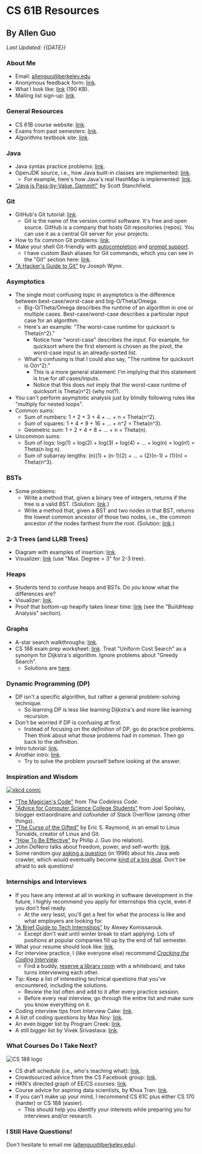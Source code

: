 # CS 61B Resources

## By Allen Guo

*Last Updated: {{DATE}}*

<!-- **Some review questions: [link](https://docs.google.com/document/d/1JP44IkTnZRM7T_2UtvI3Hrn6vSmb1WCzMjsS1p3nToI/edit?usp=sharing).** -->

### About Me

* Email: [allenguo@berkeley.edu](mailto:allenguo@berkeley.edu)
* Anonymous feedback form: [link](https://docs.google.com/forms/d/e/1FAIpQLSfeahd-Mjg09o-I0IcY_J5a21RgTkSWCorfJZWJ-hLNuXxqWA/viewform).
* What I look like: [link](me.jpg) (190 KB).
* Mailing list sign-up: [link](https://docs.google.com/forms/d/e/1FAIpQLSda4jJCYY7RaAZnCnloppIEiwR7uk1NCyCoeC9C5FrQJCGHFQ/viewform).

### General Resources

* CS 61B course website: [link](http://datastructur.es).
* Exams from past semesters: [link](https://hkn.eecs.berkeley.edu/exams/course/CS/61B).
* *Algorithms* textbook site: [link](http://algs4.cs.princeton.edu/home/).
<!--
* Resources pages by other TAs:
  * From Spring 2016: [Sarah Kim](http://www.sarahjikim.com/cs61b.html).
  * From this semester: [Sherdil Niyaz](http://sniyaz.weebly.com/cs61b.html).-->
<!-- * VisuAlgo algorithm visualizations: [link](http://visualgo.net/). -->
<!-- * Big-O Cheat Sheet: [link](http://www.bigocheatsheet.com/). Make sure you can explain *why* various time complexities are what they are. -->

### Java

* Java syntax practice problems: [link](http://codingbat.com/java).
* OpenJDK source, i.e., how Java built-in classes are implemented: [link](http://grepcode.com/snapshot/repository.grepcode.com/java/root/jdk/openjdk/8u40-b25/).
    * For example, here's how Java's real HashMap is implemented: [link](http://grepcode.com/file/repository.grepcode.com/java/root/jdk/openjdk/8u40-b25/java/util/HashMap.java?av=f).
* ["Java is Pass-by-Value, Dammit!"](http://javadude.com/articles/passbyvalue.htm) by Scott Stanchfield.

### Git

* GitHub's Git tutorial: [link](https://try.github.io).
    * Git is the name of the version control software. It's free and open source. GitHub is a company that hosts Git repositories (repos). You can use it as a central Git server for your projects.
* How to fix common Git problems: [link](http://ohshitgit.com/).
* Make your shell Git-friendly with [autocompletion](https://git-scm.com/book/en/v1/Git-Basics-Tips-and-Tricks#Auto-Completion) and [prompt support](https://github.com/git/git/blob/master/contrib/completion/git-prompt.sh).
    * I have custom Bash aliases for Git commands, which you can see in the "Git" section here: [link](https://github.com/guoguo12/guoguo12.github.io/blob/master/bash).
* ["A Hacker's Guide to Git"](https://wildlyinaccurate.com/a-hackers-guide-to-git/) by Joseph Wynn.


### Asymptotics

* The single most confusing topic in asymptotics is the difference between best-case/worst-case and big-O/Theta/Omega.
    * Big-O/Theta/Omega describes the runtime of an algorithm in one or multiple cases. Best-case/worst-case describes a particular *input* case for an algorithm.
    * Here's an example: "The worst-case runtime for quicksort is Theta(n^2)."
        * Notice how "worst-case" describes the *input*. For example, for quicksort where the first element is chosen as the pivot, the worst-case input is an already-sorted list.
    * What's confusing is that I could also say, "The runtime for quicksort is O(n^2)."
        * This is a more general statement: I'm implying that this statement is true for *all* cases/inputs.
        * Notice that this does *not* imply that the worst-case runtime of quicksort is Theta(n^2) (why not?).
* You can't perform asymptotic analysis just by blindly following rules like "multiply for nested loops".
* Common sums:
    * Sum of numbers: 1 + 2 + 3 + 4 + ... + n = Theta(n^2).
    * Sum of squares: 1 + 4 + 9 + 16 + ... + n^2 = Theta(n^3).
    * Geometric sum: 1 + 2 + 4 + 8 + ... + n = Theta(n).
* Uncommon sums:
    * Sum of logs: log(1) + log(2) + log(3) + log(4) + ... + log(n) = log(n!) = Theta(n log n).
    * Sum of subarray lengths: (n)(1) + (n-1)(2) + ... + (2)(n-1) + (1)(n) = Theta(n^3).

### BSTs

* Some problems:
  * Write a method that, given a binary tree of integers, returns if the tree is a valid BST. (Solution: [link](http://www.geeksforgeeks.org/a-program-to-check-if-a-binary-tree-is-bst-or-not/).)
  * Write a method that, given a BST and two nodes in that BST, returns the lowest common ancestor of those two nodes, i.e., the common ancestor of the nodes farthest from the root. (Solution: [link](http://www.geeksforgeeks.org/lowest-common-ancestor-binary-tree-set-1/).)

### 2-3 Trees (and LLRB Trees)

* Diagram with examples of insertion: [link](https://upload.wikimedia.org/wikipedia/commons/thumb/4/44/2-3_insertion.svg/1024px-2-3_insertion.svg.png).
* Visualizer: [link](https://www.cs.usfca.edu/~galles/visualization/BTree.html) (use "Max. Degree = 3" for 2-3 tree).

### Heaps

* Students tend to confuse heaps and BSTs. Do *you* know what the differences are?
* Visualizer: [link](https://www.cs.usfca.edu/~galles/visualization/Heap.html).
* Proof that bottom-up heapify takes linear time: [link](https://www.cs.umd.edu/~meesh/351/mount/lectures/lect14-heapsort-analysis-part.pdf) (see the "BuildHeap Analysis" section).

### Graphs

* A-star search walkthroughs: [link](https://youtu.be/g0MJRpquEOk).
* CS 188 exam prep worksheet: [link](https://s3-us-west-2.amazonaws.com/cs188websitecontent/exam_prep/sp16-cs188-exam-prep-1.pdf). Treat "Uniform Cost Search" as a synonym for Dijkstra's algorithm. Ignore problems about "Greedy Search".
    * Solutions are [here](https://s3-us-west-2.amazonaws.com/cs188websitecontent/exam_prep/sp16-cs188-exam-prep-1-solutions.pdf).

### Dynamic Programming (DP)

* DP isn't a specific algorithm, but rather a general problem-solving technique.
    * So learning DP is less like learning Dijkstra's and more like learning recursion.
* Don't be worried if DP is confusing at first.
    * Instead of focusing on the *definition* of DP, go do practice problems. Then think about what those problems had in common. Then go back to the definition.
* Intro tutorial: [link](http://20bits.com/article/introduction-to-dynamic-programming).
* Another intro: [link](https://gsourcecode.wordpress.com/2012/04/12/cutting-rods-introduction-to-dynamic-programming/).
    * Try to solve the problem yourself before looking at the answer.

### Inspiration and Wisdom
[![xkcd comic](http://berkeley-cs61as.github.io/static/elegant.png "Source: xkcd (CC-BY-NC)")](https://xkcd.com/297/)

* ["The Magician's Code"](http://thecodelesscode.com/case/195) from *The Codeless Code*.
* ["Advice for Computer Science College Students"](http://joelonsoftware.com/articles/CollegeAdvice.html) from Joel Spolsky, blogger extraordinaire and cofounder of Stack Overflow (among other things).
* ["The Curse of the Gifted"](https://lwn.net/2000/0824/a/esr-sharing.php3) by Eric S. Raymond, in an email to Linus Torvalds, creator of Linux and Git.
* ["How To Be Effective"](http://www.pgbovine.net/productivity-tips.htm) by Philip J. Guo (no relation).
* John DeNero talks about freedom, power, and self-worth: [link](https://www.youtube.com/watch?v=e_jH9GkahPQ&feature=youtu.be&t=33m33s).
* Some random guy [asking a question](https://groups.google.com/forum/#!search/larry$20sanger$20java$201996/comp.lang.java/aSPAJO05LIU/ushhUIQQ-ogJ) (in 1996) about his Java web crawler, which would eventually become [kind of a big deal](https://en.wikipedia.org/wiki/Google). Don't be afraid to ask questions!

<!--
### Just for Fun
* ["How a Programmer Reads Your Resume (Comic)"](http://stevehanov.ca/blog/resume_comic.png) by Steve Hanov.
* ["A Brief, Incomplete, and Mostly Wrong History of Programming Languages"](https://thequickword.wordpress.com/2014/02/16/james-irys-history-of-programming-languages-illustrated-with-pictures-and-large-fonts/) (illustrated) by James Iry et al.
-->

### Internships and Interviews

* If you have any interest at all in working in software development in the future, I highly recommend you apply for internships this cycle, even if you don't feel ready.
    * At the very least, you'll get a feel for what the process is like and what employers are looking for.
* ["A Brief Guide to Tech Internships"](http://alexeymk.com/a-brief-guide-to-tech-internships/) by Alexey Komissarouk.
    * Except don't wait until winter break to start applying. Lots of positions at popular companies fill up by the end of fall semester.
* What your resume should look like: [link](https://www.reddit.com/r/cscareerquestions/comments/25u0eo/could_we_create_a_basic_undergrad_resume/chktg4y/).
* For interview practice, I (like everyone else) recommend *[Cracking the Coding Interview](https://smile.amazon.com/gp/product/0984782850/ref=pd_sbs_14_t_0?ie=UTF8&psc=1&refRID=5FQD69BDFX5C08415N34)*.
    * Find a buddy, [reserve a library room](https://berkeley.libcal.com/) with a whiteboard, and take turns interviewing each other.
* Tip: Keep a list of interesting technical questions that you've encountered, including the solutions.
    * Review the list often and add to it after every practice session.
    * Before every real interview, go through the entire list and make sure you know everything on it.
* Coding interview tips from Interview Cake: [link](https://www.interviewcake.com/article/python/coding-interview-tips).
* A list of coding questions by Max Noy: [link](http://maxnoy.com/interviews.html).
* An even bigger list by Program Creek: [link](http://www.programcreek.com/2012/11/top-10-algorithms-for-coding-interview/).
* A still bigger list by Vivek Srivastava: [link](https://techiedelight.quora.com/500-Data-structures-and-algorithms-interview-questions-and-their-solutions).

### What Courses Do I Take Next?
![CS 188 logo](https://people.eecs.berkeley.edu/~russell/classes/cs188/f14/images/cs188_welcome.png)

* CS draft schedule (i.e., who's teaching what): [link](https://www2.eecs.berkeley.edu/Scheduling/CS/schedule-draft.html).
* Crowdsourced advice from the CS Facebook group: [link](https://docs.google.com/document/d/1qgPEICPPCAI2T7On8gJ7kle8gaMivHu337ps4q_psdI/edit).
* HKN's directed graph of EE/CS courses: [link](https://hkn.eecs.berkeley.edu/courseguides).
* Course advice for aspiring data scientists, by Khoa Tran: [link](https://kqdtran.github.io/so-i-heard-youre-an-aspiring-golden-bear-data-scient-ish/index.html).
* If you can't make up your mind, I recommend CS 61C plus either CS 170 (harder) or CS 188 (easier).
    * This should help you identify your interests while preparing you for interviews and/or research.

### I Still Have Questions!

Don't hesitate to email me ([allenguo@berkeley.edu](mailto:allenguo@berkeley.edu)).
